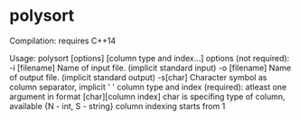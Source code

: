 # polysort

Compilation:
requires C++14

Usage:
polysort [options] [column type and index...]
options (not required):
	-i [filename]    Name of input file. (implicit standard input)
	-o [filename]    Name of output file. (implicit standard output)
	-s[char]         Character symbol as column separator, implicit ' '
column type and index (required):
	atleast one argument in format [char][column index]
	char is specifing type of column, available {N - int, S - string}
	column indexing starts from 1